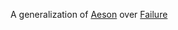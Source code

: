 A generalization of [Aeson](http://hackage.haskell.org/package/aeson) over [Failure](http://hackage.haskell.org/package/failure)
